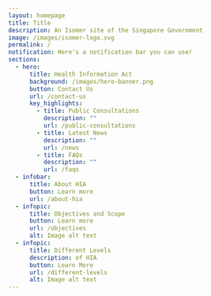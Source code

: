 ```yaml
---
layout: homepage
title: Title
description: An Isomer site of the Singapore Government
image: /images/isomer-logo.svg
permalink: /
notification: Here's a notification bar you can use!
sections:
  - hero:
      title: Health Information Act
      background: /images/hero-banner.png
      button: Contact Us
      url: /contact-us
      key_highlights:
        - title: Public Consultations
          description: ""
          url: /public-consultations
        - title: Latest News
          description: ""
          url: /news
        - title: FAQs
          description: ""
          url: /faqs
  - infobar:
      title: About HIA
      button: Learn more
      url: /about-hia
  - infopic:
      title: Objectives and Scope
      button: Learn more
      url: /objectives
      alt: Image alt text
  - infopic:
      title: Different Levels
      description: of HIA
      button: Learn More
      url: /different-levels
      alt: Image alt text
---
```

